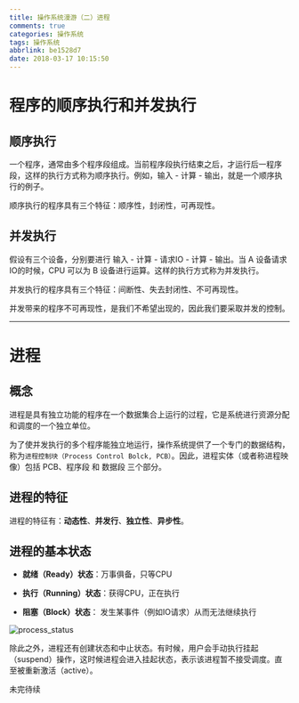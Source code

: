 ```yaml
---
title: 操作系统漫游（二）进程
comments: true
categories: 操作系统
tags: 操作系统
abbrlink: be1528d7
date: 2018-03-17 10:15:50
---
```


# 程序的顺序执行和并发执行

## 顺序执行

一个程序，通常由多个程序段组成。当前程序段执行结束之后，才运行后一程序段，这样的执行方式称为顺序执行。例如，输入 - 计算 - 输出，就是一个顺序执行的例子。

顺序执行的程序具有三个特征：顺序性，封闭性，可再现性。

## 并发执行

假设有三个设备，分别要进行 输入 - 计算 - 请求IO - 计算 - 输出。当 A 设备请求IO的时候，CPU 可以为 B 设备进行运算。这样的执行方式称为并发执行。

并发执行的程序具有三个特征：间断性、失去封闭性、不可再现性。

并发带来的程序不可再现性，是我们不希望出现的，因此我们要采取并发的控制。

---

# 进程

## 概念

进程是具有独立功能的程序在一个数据集合上运行的过程，它是系统进行资源分配和调度的一个独立单位。

<!-- more -->

为了使并发执行的多个程序能独立地运行，操作系统提供了一个专门的数据结构，称为`进程控制块（Process Control Bolck, PCB）`。因此，进程实体（或者称进程映像）包括 PCB、程序段 和 数据段 三个部分。

## 进程的特征

进程的特征有：**动态性**、**并发行**、**独立性**、**异步性**。

## 进程的基本状态

* **就绪（Ready）状态**：万事俱备，只等CPU

* **执行（Running）状态**：获得CPU，正在执行

* **阻塞（Block）状态**： 发生某事件（例如IO请求）从而无法继续执行

![process_status](../../../../images/OS/process_status.png)

除此之外，进程还有创建状态和中止状态。有时候，用户会手动执行挂起（suspend）操作，这时候进程会进入挂起状态，表示该进程暂不接受调度。直至被重新激活（active）。

未完待续
